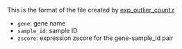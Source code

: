 This is the format of the file created by [exp_outlier_count.r](./expression_outlier_analysis/exp_outlier_count.r)
* `gene`: gene name
* `sample_id`: sample ID
* `zscore`: expression zscore for the gene-sample_id pair

